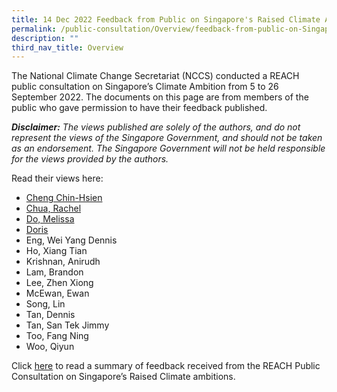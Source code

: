 ```yaml
---
title: 14 Dec 2022 Feedback from Public on Singapore's Raised Climate Ambition
permalink: /public-consultation/Overview/feedback-from-public-on-Singapore-raised-ambition/
description: ""
third_nav_title: Overview
---
```

The National Climate Change Secretariat (NCCS) conducted a REACH public consultation on Singapore’s Climate Ambition from 5 to 26 September 2022. The documents on this page are from members of the public who gave permission to have their feedback published.

_**Disclaimer:**_ _The views published are solely of the authors, and do not represent the views of the Singapore Government, and should not be taken as an endorsement. The Singapore Government will not be held responsible for the views provided by the authors._

Read their views here:

*   [Cheng Chin-Hsien](/files/Cheng%20Chin-Hsien.pdf)
*   [Chua, Rachel](/files/PC2022_Rachel%20Chua.pdf)
*   [Do, Melissa](/files/PC2022_Melissa%20Do.pdf)
*   [Doris](/files/PC2022_Doris.pdf)
*   Eng, Wei Yang Dennis
*   Ho, Xiang Tian
*   Krishnan, Anirudh
*   Lam, Brandon
*   Lee, Zhen Xiong
*   McEwan, Ewan
*   Song, Lin
*   Tan, Dennis
*   Tan, San Tek Jimmy
*   Too, Fang Ning
*   Woo, Qiyun

Click [here](https://www.nccs.gov.sg/public-consultation/25-oct-2022-feedback-reach-public-consultations-sg-climate-ambition/) to read a summary of feedback received from the REACH Public Consultation on Singapore’s Raised Climate ambitions.